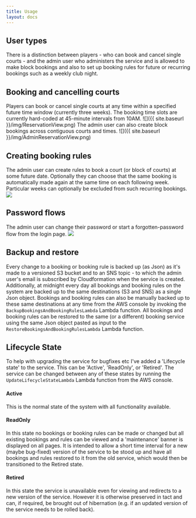 ```yaml
---
title: Usage
layout: docs
---
```


## User types
There is a distinction between players - who can book and cancel single courts - and the admin user who administers the service and is allowed to make block bookings and also to set up booking rules for future or recurring bookings such as a weekly club night.
## Booking and cancelling courts
Players can book or cancel single courts at any time within a specified future time window (currently three weeks). The booking time slots are currently hard-coded at 45-minute intervals from 10AM.
![]({{ site.baseurl }}/img/ReservationView.png)
The admin user can also create block bookings across contiguous courts and times.
![]({{ site.baseurl }}/img/AdminReservationView.png)
## Creating booking rules
The admin user can create rules to book a court (or block of courts) at some future date. Optionally they can choose that the same booking is automatically made again at the same time on each following week. Particular weeks can optionally be excluded from such recurring bookings.
<img src="{{ site.baseurl }}/img/BookingRuleView.png" class="img40"/>
## Password flows
The admin user can change their password or start a forgotten-password flow from the login page.
<img src="{{ site.baseurl }}/img/LoginView.png" class="img40"/>
## Backup and restore
Every change to a booking or booking rule is backed up (as Json) as it's made to a versioned S3 bucket and to an SNS topic - to which the admin user's email is subscribed by Cloudformation when the service is created. Additionally, at midnight every day all bookings and booking rules on the system are backed up to the same destinations (S3 and SNS) as a single Json object. Bookings and booking rules can also be manually backed up to these same destinations at any time from the AWS console by invoking the `BackupBookingsAndBookingRulesLambda` Lambda function. All bookings and booking rules can be restored to the same (or a different) booking service using the same Json object pasted as input to the `RestoreBookingsAndBookingRulesLambda` Lambda function.
## Lifecycle State
To help with upgrading the service for bugfixes etc I've added a 'Lifecycle state' to the service. This can be 'Active', 'ReadOnly', or 'Retired'. The service can be changed between any of these states by running the `UpdateLifecycleStateLambda` Lambda function from the AWS console.
#### Active
This is the normal state of the system with all functionality available.
#### ReadOnly
In this state no bookings or booking rules can be made or changed but all existing bookings and rules can be viewed and a 'maintenance' banner is displayed on all pages. It is intended to allow a short time interval for a new (maybe bug-fixed) version of the service to be stood up and have all bookings and rules restored to it from the old service, which would then be transitioned to the Retired state.
#### Retired
In this state the service is unavailable even for viewing and redirects to a new version of the service. However it is otherwise preserved in tact and can, if required, be brought out of hibernation (e.g. if an updated version of the service needs to be rolled back).